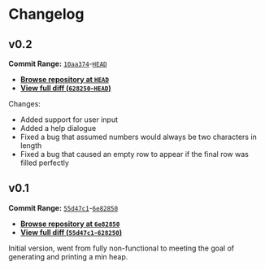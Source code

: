 # Changelog

## v0.2
**Commit Range:** [`10aa374`](https://github.com/RemasteredArch/binaryTreeFormatter/commit/10aa374)-[`HEAD`](https://github.com/RemasteredArch/binaryTreeFormatter/commit/HEAD)  
* [**Browse repository at `HEAD`**](https://github.com/RemasteredArch/binaryTreeFormatter/tree/HEAD)  
* [**View full diff (`628250`-`HEAD`)**](https://github.com/RemasteredArch/binaryTreeFormatter/compare/6e82850..HEAD)  

Changes:
 * Added support for user input
 * Added a help dialogue
 * Fixed a bug that assumed numbers would always be two characters in length
 * Fixed a bug that caused an empty row to appear if the final row was filled perfectly

## v0.1
**Commit Range:** [`55d47c1`](https://github.com/RemasteredArch/binaryTreeFormatter/commit/55d47c1)-[`6e82850`](https://github.com/RemasteredArch/binaryTreeFormatter/commit/6e82850)  
* [**Browse repository at `6e82850`**](https://github.com/RemasteredArch/binaryTreeFormatter/tree/6e82850)  
* [**View full diff (`55d47c1`-`628250`)**](https://github.com/RemasteredArch/binaryTreeFormatter/compare/55d47c1..6e82850)  

Initial version, went from fully non-functional to meeting the goal of generating and printing a min heap.
